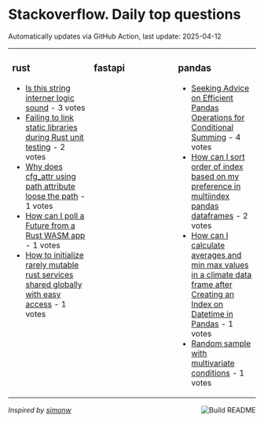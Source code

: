 # Stackoverflow. Daily top questions 

Automatically updates via GitHub Action, last update: <!-- date starts -->2025-04-12<!-- date ends -->


<table><tr><td valign="top" width="33%">

### rust
<!-- rust starts -->
* [Is this string interner logic sound](https://stackoverflow.com/questions/79569717/is-this-string-interner-logic-sound) - 3 votes
* [Failing to link static libraries during Rust unit testing](https://stackoverflow.com/questions/79568040/failing-to-link-static-libraries-during-rust-unit-testing) - 2 votes
* [Why does cfg_attr using path attribute loose the path](https://stackoverflow.com/questions/79570350/why-does-cfg-attr-using-path-attribute-loose-the-path) - 1 votes
* [How can I poll a Future from a Rust WASM app](https://stackoverflow.com/questions/79569479/how-can-i-poll-a-future-from-a-rust-wasm-app) - 1 votes
* [How to initialize rarely mutable rust services shared globally with easy access](https://stackoverflow.com/questions/79570871/how-to-initialize-rarely-mutable-rust-services-shared-globally-with-easy-access) - 1 votes
<!-- rust ends -->
</td><td valign="top" width="34%">


### fastapi
<!-- fastapi starts -->

<!-- fastapi ends -->
</td><td valign="top" width="34%">


### pandas
<!-- pandas starts -->
* [Seeking Advice on Efficient Pandas Operations for Conditional Summing](https://stackoverflow.com/questions/79569269/seeking-advice-on-efficient-pandas-operations-for-conditional-summing) - 4 votes
* [How can I sort order of index based on my preference in multiindex pandas dataframes](https://stackoverflow.com/questions/79569500/how-can-i-sort-order-of-index-based-on-my-preference-in-multi-index-pandas-dataf) - 2 votes
* [How can I calculate averages and min max values in a climate data frame after Creating an Index on Datetime in Pandas](https://stackoverflow.com/questions/79570345/how-can-i-calculate-averages-and-min-max-values-in-a-climate-data-frame-after-cr) - 1 votes
* [Random sample with multivariate conditions](https://stackoverflow.com/questions/79569831/random-sample-with-multi-variate-conditions) - 1 votes
<!-- pandas ends -->
</td></tr></table>

<a href="https://github.com/hp0404/hp0404/actions"><img src="https://github.com/hp0404/hp0404/workflows/Build%20README/badge.svg" align="right" alt="Build README"></a> <p>*Inspired by  [simonw](https://github.com/simonw/simonw)*</p>
